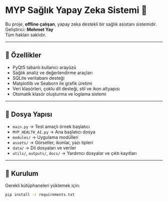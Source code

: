 # MYP Sağlık Yapay Zeka Sistemi 🏥

Bu proje, **offline çalışan**, yapay zeka destekli bir sağlık asistanı sistemidir.  
Geliştirici: **Mehmet Yay**  
Tüm hakları saklıdır.

---

## 🔧 Özellikler

- PyQt5 tabanlı kullanıcı arayüzü
- Sağlık analiz ve değerlendirme araçları
- SQLite veritabanı desteği
- Matplotlib ve Seaborn ile grafik üretimi
- Veri klasörleri, çoklu dil desteği, stil ve ikon altyapısı
- Otomatik klasör oluşturma ve loglama sistemi

---

## 📁 Dosya Yapısı

- `main.py` → Test amaçlı örnek başlatıcı
- `MYP_HEALTH_AI.py` → Ana başlatıcı dosya
- `modules/` → Uygulama modülleri
- `assets/` → Görseller, ikonlar, yazı tipleri
- `data/` → Dil dosyaları ve veriler
- `utils/`, `outputs/`, `docs/` → Yardımcı dosyalar ve çıktı kayıtları

---

## 🚀 Kurulum

Gerekli kütüphaneleri yüklemek için:

```bash
pip install -r requirements.txt
